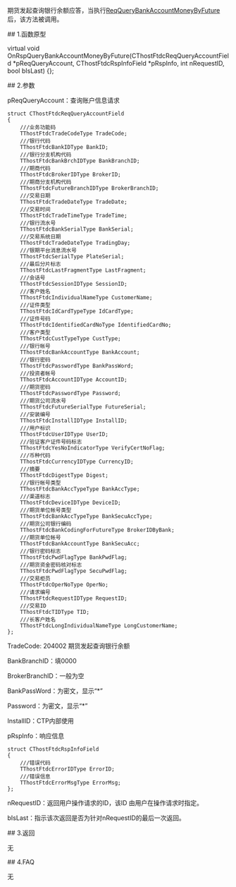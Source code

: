 <p>期货发起查询银行余额应答，当执行<a href="../../CTHOSTFTDCTRADERSPI/REQQUERYBANKACCOUNTMONEYBYFUTURE/">ReqQueryBankAccountMoneyByFuture</a>后，该方法被调用。</p>
<span class="anchor" id="03bf697b-3b03-48f3-b99a-96a464f80102"></span>
## 1.函数原型
<p>virtual void OnRspQueryBankAccountMoneyByFuture(CThostFtdcReqQueryAccountField *pReqQueryAccount, CThostFtdcRspInfoField *pRspInfo, int nRequestID, bool bIsLast) {};</p>
<span class="anchor" id="d9fb0f95-9823-473e-beee-487e7fc12387"></span>
## 2.参数
<p>pReqQueryAccount：查询账户信息请求</p>
<pre><code>struct CThostFtdcReqQueryAccountField
{
    ///业务功能码
    TThostFtdcTradeCodeType TradeCode;
    ///银行代码
    TThostFtdcBankIDType BankID;
    ///银行分支机构代码
    TThostFtdcBankBrchIDType BankBranchID;
    ///期商代码
    TThostFtdcBrokerIDType BrokerID;
    ///期商分支机构代码
    TThostFtdcFutureBranchIDType BrokerBranchID;
    ///交易日期
    TThostFtdcTradeDateType TradeDate;
    ///交易时间
    TThostFtdcTradeTimeType TradeTime;
    ///银行流水号
    TThostFtdcBankSerialType BankSerial;
    ///交易系统日期 
    TThostFtdcTradeDateType TradingDay;
    ///银期平台消息流水号
    TThostFtdcSerialType PlateSerial;
    ///最后分片标志
    TThostFtdcLastFragmentType LastFragment;
    ///会话号
    TThostFtdcSessionIDType SessionID;
    ///客户姓名
    TThostFtdcIndividualNameType CustomerName;
    ///证件类型
    TThostFtdcIdCardTypeType IdCardType;
    ///证件号码
    TThostFtdcIdentifiedCardNoType IdentifiedCardNo;
    ///客户类型
    TThostFtdcCustTypeType CustType;
    ///银行帐号
    TThostFtdcBankAccountType BankAccount;
    ///银行密码
    TThostFtdcPasswordType BankPassWord;
    ///投资者帐号
    TThostFtdcAccountIDType AccountID;
    ///期货密码
    TThostFtdcPasswordType Password;
    ///期货公司流水号
    TThostFtdcFutureSerialType FutureSerial;
    ///安装编号
    TThostFtdcInstallIDType InstallID;
    ///用户标识
    TThostFtdcUserIDType UserID;
    ///验证客户证件号码标志
    TThostFtdcYesNoIndicatorType VerifyCertNoFlag;
    ///币种代码
    TThostFtdcCurrencyIDType CurrencyID;
    ///摘要
    TThostFtdcDigestType Digest;
    ///银行帐号类型
    TThostFtdcBankAccTypeType BankAccType;
    ///渠道标志
    TThostFtdcDeviceIDType DeviceID;
    ///期货单位帐号类型
    TThostFtdcBankAccTypeType BankSecuAccType;
    ///期货公司银行编码
    TThostFtdcBankCodingForFutureType BrokerIDByBank;
    ///期货单位帐号
    TThostFtdcBankAccountType BankSecuAcc;
    ///银行密码标志
    TThostFtdcPwdFlagType BankPwdFlag;
    ///期货资金密码核对标志
    TThostFtdcPwdFlagType SecuPwdFlag;
    ///交易柜员
    TThostFtdcOperNoType OperNo;
    ///请求编号
    TThostFtdcRequestIDType RequestID;
    ///交易ID
    TThostFtdcTIDType TID;
    ///长客户姓名
    TThostFtdcLongIndividualNameType LongCustomerName;
};
</code></pre>
<p>TradeCode: 204002 期货发起查询银行余额</p>
<p>BankBranchID：填0000</p>
<p>BrokerBranchID：一般为空</p>
<p>BankPassWord：为密文，显示“*”</p>
<p>Password：为密文，显示“*”</p>
<p>InstallID：CTP内部使用</p>
<p>pRspInfo：响应信息</p>
<pre><code>struct CThostFtdcRspInfoField
{
    ///错误代码
    TThostFtdcErrorIDType ErrorID;
    ///错误信息
    TThostFtdcErrorMsgType ErrorMsg;
};
</code></pre>
<p>nRequestID：返回用户操作请求的ID，该ID 由用户在操作请求时指定。</p>
<p>bIsLast：指示该次返回是否为针对nRequestID的最后一次返回。</p>
<span class="anchor" id="578b5f2d-5f4c-4d24-8f62-a5a817943a6b"></span>
## 3.返回
<p>无</p>
<span class="anchor" id="1faf794a-d0fb-4a69-bb02-0c115b9bf1ce"></span>
## 4.FAQ
<p>无</p>
